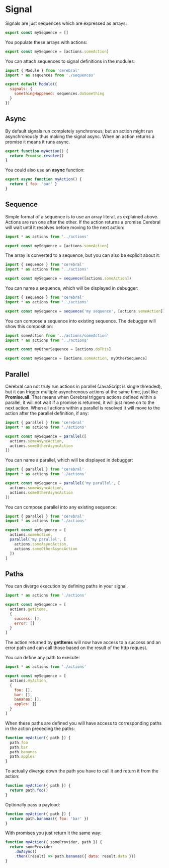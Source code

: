 # Signal

Signals are just sequences which are expressed as arrays:

```js
export const mySequence = []
```

You populate these arrays with actions:

```js
export const mySequence = [actions.someAction]
```

You can attach sequences to signal definitions in the modules:

```js
import { Module } from 'cerebral'
import * as sequences from './sequences'

export default Module({
  signals: {
    somethingHappened: sequences.doSomething
  }
})
```

## Async

By default signals run completely synchronous, but an action might run asynchronously thus making the signal async. When an action returns a promise it means it runs async.

```js
export function myAction() {
  return Promise.resolve()
}
```

You could also use an **async** function:

```js
export async function myAction() {
  return { foo: 'bar' }
}
```

## Sequence

Simple format of a sequence is to use an array literal, as explained above. Actions are run one after the other. If the action returns a promise Cerebral will wait until it resolves before moving to the next action:

```js
import * as actions from '../actions'

export const mySequence = [actions.someAction]
```

The array is converted to a sequence, but you can also be explicit about it:

```js
import { sequence } from 'cerebral'
import * as actions from '../actions'

export const mySequence = sequence([actions.someAction])
```

You can name a sequence, which will be displayed in debugger:

```js
import { sequence } from 'cerebral'
import * as actions from '../actions'

export const mySequence = sequence('my sequence', [actions.someAction])
```

You can compose a sequence into existing sequence. The debugger will show this composition:

```js
import someAction from '../actions/someAction'
import * as actions from '../actions'

export const myOtherSequence = [actions.doThis]

export const mySequence = [actions.someAction, myOtherSequence]
```

## Parallel

Cerebral can not truly run actions in parallel (JavaScript is single threaded), but it can trigger multiple asynchronous actions at the same time, just like **Promise.all**. That means when Cerebral triggers actions defined within a parallel, it will not wait if a promise is returned, it will just move on to the next action. When all actions within a parallel is resolved it will move to the action after the parallel definition, if any:

```js
import { parallel } from 'cerebral'
import * as actions from './actions'

export const mySequence = parallel([
  actions.someAsyncAction,
  actions.someOtherAsyncAction
])
```

You can name a parallel, which will be displayed in debugger:

```js
import { parallel } from 'cerebral'
import * as actions from './actions'

export const mySequence = parallel('my parallel', [
  actions.someAsyncAction,
  actions.someOtherAsyncAction
])
```

You can compose parallel into any existing sequence:

```js
import { parallel } from 'cerebral'
import * as actions from './actions'

export const mySequence = [
  actions.someAction,
  parallel('my parallel', [
    actions.someAsyncAction,
    actions.someOtherAsyncAction
  ])
]
```

## Paths

You can diverge execution by defining paths in your signal.

```js
import * as actions from './actions'

export const mySequence = [
  actions.getItems,
  {
    success: [],
    error: []
  }
]
```

The action returned by **getItems** will now have access to a success and an error path and can call those based on the result of the http request.

You can define any path to execute:

```js
import * as actions from './actions'

export const mySequence = [
  actions.myAction,
  {
    foo: [],
    bar: [],
    bananas: [],
    apples: []
  }
]
```

When these paths are defined you will have access to corresponding paths in the action preceding the paths:

```js
function myAction({ path }) {
  path.foo
  path.bar
  path.bananas
  path.apples
}
```

To actually diverge down the path you have to call it and return it from the action:

```js
function myAction({ path }) {
  return path.foo()
}
```

Optionally pass a payload:

```js
function myAction({ path }) {
  return path.bananas({ foo: 'bar' })
}
```

With promises you just return it the same way:

```js
function myAction({ someProvider, path }) {
  return someProvider
    .doAsync()
    .then((result) => path.bananas({ data: result.data }))
}
```
